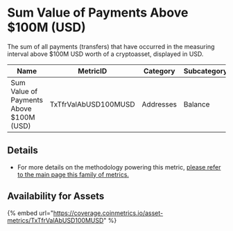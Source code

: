 # Sum Value of Payments Above $100M (USD)

The sum of all payments (transfers) that have occurred in the measuring interval above $100M USD worth of a cryptoasset, displayed in USD.

| Name                                    | MetricID             | Category  | Subcategory | Type | Unit | Interval |
| --------------------------------------- | -------------------- | --------- | ----------- | ---- | ---- | -------- |
| Sum Value of Payments Above $100M (USD) | TxTfrValAbUSD100MUSD | Addresses | Balance     | Sum  | USD  | 1 day    |

## Details

* For more details on the methodology powering this metric, [please refer to the main page this family of metrics.](../payments-xfers-above-usdx-sum-native-units/)

## Availability for Assets

{% embed url="https://coverage.coinmetrics.io/asset-metrics/TxTfrValAbUSD100MUSD" %}
